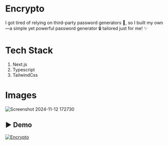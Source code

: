 # Encrypto

I got tired of relying on third-party password generators 🔑, so I built my own—a simple yet powerful password generator 🔒 tailored just for me! ✨

# Tech Stack

1. Next.js
2. Typescript
3. TailwindCss

# Images

![Screenshot 2024-11-12 172730](https://github.com/user-attachments/assets/e9f0534f-1640-453e-a499-f82f1c8f05d4)

## ▶️ Demo

[![Encrypto](https://img.youtube.com/vi/SBZfLsdAlCY/0.jpg)](https://www.youtube.com/watch?v=Pxjc-cyS9SQ)
